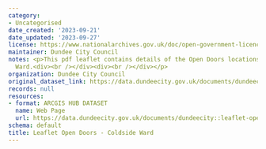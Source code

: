 ```yaml
---
category:
- Uncategorised
date_created: '2023-09-21'
date_updated: '2023-09-27'
license: https://www.nationalarchives.gov.uk/doc/open-government-licence/version/3/
maintainer: Dundee City Council
notes: <p>This pdf leaflet contains details of the Open Doors locations within Coldside
  Ward.<div><br /></div><div><br /></div></p>
organization: Dundee City Council
original_dataset_link: https://data.dundeecity.gov.uk/documents/dundeecity::leaflet-open-doors-coldside-ward
records: null
resources:
- format: ARCGIS HUB DATASET
  name: Web Page
  url: https://data.dundeecity.gov.uk/documents/dundeecity::leaflet-open-doors-coldside-ward
schema: default
title: Leaflet Open Doors - Coldside Ward
---
```

